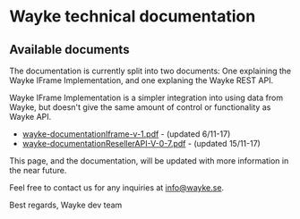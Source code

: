 # Wayke technical documentation

## Available documents
The documentation is currently split into two documents: One explaining the Wayke IFrame Implementation, and one explaning the Wayke REST API.

Wayke IFrame Implementation is a simpler integration into using data from Wayke, but doesn't give the same amount of control or functionality as Wayke API.

- [wayke-documentationIframe-v-1.pdf](https://wayketech.github.io/docs/iframe/wayke-documentationIframe-v-1.pdf) - (updated 6/11-17)
- [wayke-documentationResellerAPI-V-0-7.pdf](https://wayketech.github.io/docs/api/wayke-documentationResellerAPI-V-0-7.pdf) - (updated 15/11-17)

This page, and the documentation, will be updated with more information in the near future.

Feel free to contact us for any inquiries at info@wayke.se.

Best regards,
Wayke dev team
